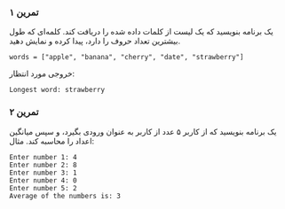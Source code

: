 ### تمرین ۱
یک برنامه بنویسید که یک لیست از کلمات داده شده را دریافت کند. کلمه‌ای که طول بیشترین تعداد حروف را دارد، پیدا کرده و نمایش دهید.
```
words = ["apple", "banana", "cherry", "date", "strawberry"]
```
خروجی مورد انتظار:
```
Longest word: strawberry
```

### تمرین ۲
یک برنامه بنویسید که از کاربر ۵ عدد از کاربر به عنوان ورودی بگیرد، و سپس میانگین اعداد را محاسبه کند.
مثال:
```
Enter number 1: 4
Enter number 2: 8
Enter number 3: 1
Enter number 4: 0
Enter number 5: 2
Average of the numbers is: 3
```
